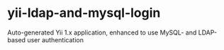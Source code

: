 yii-ldap-and-mysql-login
========================

Auto-generated Yii 1.x application, enhanced to use MySQL- and LDAP-based user authentication
